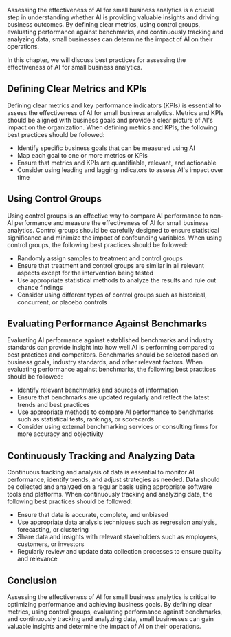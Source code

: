 

Assessing the effectiveness of AI for small business analytics is a crucial step in understanding whether AI is providing valuable insights and driving business outcomes. By defining clear metrics, using control groups, evaluating performance against benchmarks, and continuously tracking and analyzing data, small businesses can determine the impact of AI on their operations.

In this chapter, we will discuss best practices for assessing the effectiveness of AI for small business analytics.

Defining Clear Metrics and KPIs
-------------------------------

Defining clear metrics and key performance indicators (KPIs) is essential to assess the effectiveness of AI for small business analytics. Metrics and KPIs should be aligned with business goals and provide a clear picture of AI's impact on the organization. When defining metrics and KPIs, the following best practices should be followed:

* Identify specific business goals that can be measured using AI
* Map each goal to one or more metrics or KPIs
* Ensure that metrics and KPIs are quantifiable, relevant, and actionable
* Consider using leading and lagging indicators to assess AI's impact over time

Using Control Groups
--------------------

Using control groups is an effective way to compare AI performance to non-AI performance and measure the effectiveness of AI for small business analytics. Control groups should be carefully designed to ensure statistical significance and minimize the impact of confounding variables. When using control groups, the following best practices should be followed:

* Randomly assign samples to treatment and control groups
* Ensure that treatment and control groups are similar in all relevant aspects except for the intervention being tested
* Use appropriate statistical methods to analyze the results and rule out chance findings
* Consider using different types of control groups such as historical, concurrent, or placebo controls

Evaluating Performance Against Benchmarks
-----------------------------------------

Evaluating AI performance against established benchmarks and industry standards can provide insight into how well AI is performing compared to best practices and competitors. Benchmarks should be selected based on business goals, industry standards, and other relevant factors. When evaluating performance against benchmarks, the following best practices should be followed:

* Identify relevant benchmarks and sources of information
* Ensure that benchmarks are updated regularly and reflect the latest trends and best practices
* Use appropriate methods to compare AI performance to benchmarks such as statistical tests, rankings, or scorecards
* Consider using external benchmarking services or consulting firms for more accuracy and objectivity

Continuously Tracking and Analyzing Data
----------------------------------------

Continuous tracking and analysis of data is essential to monitor AI performance, identify trends, and adjust strategies as needed. Data should be collected and analyzed on a regular basis using appropriate software tools and platforms. When continuously tracking and analyzing data, the following best practices should be followed:

* Ensure that data is accurate, complete, and unbiased
* Use appropriate data analysis techniques such as regression analysis, forecasting, or clustering
* Share data and insights with relevant stakeholders such as employees, customers, or investors
* Regularly review and update data collection processes to ensure quality and relevance

Conclusion
----------

Assessing the effectiveness of AI for small business analytics is critical to optimizing performance and achieving business goals. By defining clear metrics, using control groups, evaluating performance against benchmarks, and continuously tracking and analyzing data, small businesses can gain valuable insights and determine the impact of AI on their operations.

